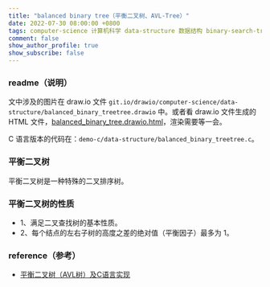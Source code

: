 ```yaml
---
title: "balanced binary tree（平衡二叉树、AVL-Tree）"
date: 2022-07-30 08:00:00 +0800
tags: computer-science 计算机科学 data-structure 数据结构 binary-search-tree 二叉查找树
comment: false
show_author_profile: true
show_subscribe: false
---
```


### readme（说明）

文中涉及的图片在 draw.io 文件 `git.io/drawio/computer-science/data-structure/balanced_binary_treetree.drawio` 中。或者看 draw.io 文件生成的 HTML 文件，[balanced_binary_tree.drawio.html](/image/computer-science/data-structure/balanced_binary_tree.drawio.html)，渲染需要等一会。

C 语言版本的代码在：`demo-c/data-structure/balanced_binary_treetree.c`。

### 平衡二叉树

平衡二叉树是一种特殊的二叉排序树。

### 平衡二叉树的性质

- 1、满足二叉查找树的基本性质。
- 2、每个结点的左右子树的高度之差的绝对值（平衡因子）最多为 1。

### reference（参考）

- [平衡二叉树（AVL树）及C语言实现](http://c.biancheng.net/view/3432.html)
